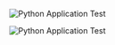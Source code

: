 ![Python Application Test](https://github.com/YOUR_USERNAME/YOUR_REPO_NAME/actions/workflows/python-app.yml/badge.svg)

![Python Application Test](https://github.com/prangowda/Automation_Testing/blob/main/python-app.yml/badge.svg)
